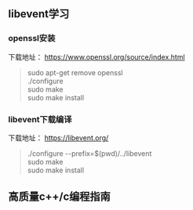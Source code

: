 ## libevent学习
### openssl安装
下载地址：
https://www.openssl.org/source/index.html

> sudo apt-get remove openssl  
> ./configure  
> sudo make  
> sudo make install

### libevent下载编译
下载地址：
https://libevent.org/

> ./configure --prefix=$(pwd)/../libevent  
> sudo make  
> sudo make install

## 高质量c++/c编程指南



